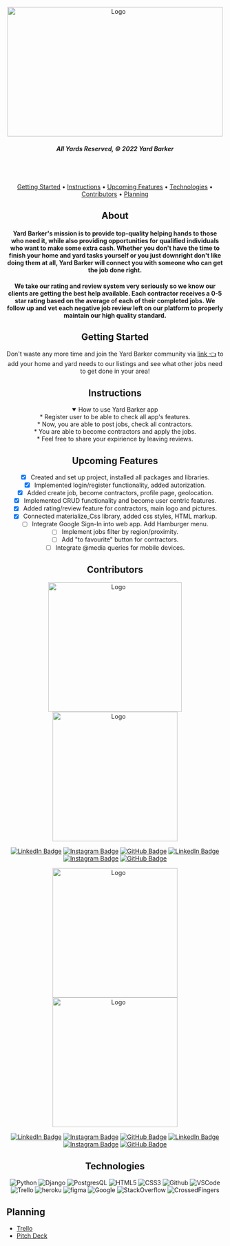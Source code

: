 <div align = "center">
 
 <a>[<img src="https://i.imgur.com/bfTmORF.png" alt="Logo" width="500" height="300">](https://yardbarker.herokuapp.com)
 </a>
  
##### All Yards Reserved, © 2022 Yard Barker
</br>
</br>

<p align="center">
  <a href="#getting-started">Getting Started</a> •
  <a href="#instructions">Instructions</a> •
  <a href="#upcoming-features">Upcoming Features</a> •
  <a href="#technologies">Technologies</a> •
  <a href="#contributors">Contributors</a> •
  <a href="#planning">Planning</a>
</p>


## About
#### Yard Barker's mission is to provide top-quality helping hands to those who need it, while also providing opportunities for qualified individuals who want to make some extra cash. Whether you don't have the time to finish your home and yard tasks yourself or you just downright don't like doing them at all, Yard Barker will connect you with someone who can get the job done right.
 
#### We take our rating and review system very seriously so we know our clients are getting the best help available. Each contractor receives a 0-5 star rating based on the average of each of their completed jobs. We follow up and vet each negative job review left on our platform to properly maintain our high quality standard.

## Getting Started
Don't waste any more time and join the Yard Barker community via [link 👈](https://yardbarker.herokuapp.com) to add your home and yard needs to our listings and see what other jobs need to get done in your area!

## Instructions
<details open>
  <summary>How to use Yard Barker app</summary>
    <div>* Register user to be able to check all app's features.</div>
    <div>* Now, you are able to post jobs, check all contractors.</div>
    <div>* You are able to become contractors and apply the jobs.</div>
    <div>* Feel free to share your expirience by leaving reviews.</div>
</details>

## Upcoming Features

- [x] Created and set up project, installed all packages and libraries.
- [x] Implemented login/register functionality,  added autorization.
- [x] Added create job, become contractors, profile page, geolocation.
- [x] Implemented CRUD functionality and become user centric features.
- [x] Added rating/review feature for contractors, main logo and pictures.
- [x] Connected materialize_Css library, added css styles, HTML markup.
- [ ] Integrate Google Sign-In into web app. Add Hamburger menu.
- [ ] Implement jobs filter by region/proximity.
- [ ] Add "to favourite" button for contractors.
- [ ] Integrate @media queries for mobile devices.

## Contributors

<span>
<img src="https://i.imgur.com/pN1VF9Z.jpg" alt="Logo" width="310" height="300">
<img src="https://i.imgur.com/vxDlw7A.jpg" alt="Logo" width="290" height="300">
</span>

<span align=center>
 
[![LinkedIn Badge](https://img.shields.io/badge/-AndyKrauss-blue?style=flat&logo=Linkedin&logoColor=black)](https://www.linkedin.com/in/andrew-krauss-0063ab109/)
[![Instagram Badge](https://img.shields.io/badge/-shmarauder625-skyblue?style=flat&logo=Instagram&logoColor=black)](https://www.instagram.com/shmarauder625/)
[![GitHub Badge](https://img.shields.io/badge/-AndyKrauss-junglegreen?style=flat&logo=GitHub&logoColor=black)](https://github.com/akrauss419) 
[![LinkedIn Badge](https://img.shields.io/badge/-DylanDoucet-blue?style=flat&logo=Linkedin&logoColor=black)](https://www.linkedin.com/in/dylan-doucet-064398234/)
[![Instagram Badge](https://img.shields.io/badge/-dyl_doucet-skyblue?style=flat&logo=Instagram&logoColor=black)](https://www.instagram.com/dyl_doucet/)
[![GitHub Badge](https://img.shields.io/badge/-DylanDoucet-junglegreen?style=flat&logo=GitHub&logoColor=black)](https://github.com/ProSweeper)
 
</span>

 
<div>
<img src="https://i.imgur.com/GrpU9Ae.jpg" alt="Logo" width="290" height="300">
<img src="https://i.imgur.com/rWR32HZ.jpg" alt="Logo" width="290" height="300">
</div>

<span align=center>

[![LinkedIn Badge](https://img.shields.io/badge/-MaxWang-blue?style=flat&logo=Linkedin&logoColor=black)](https://www.linkedin.com/in/notmaxwang/)
[![Instagram Badge](https://img.shields.io/badge/-notmaxwang___-skyblue?style=flat&logo=Instagram&logoColor=black)](https://www.instagram.com/notmaxwang/)
[![GitHub Badge](https://img.shields.io/badge/-MaxWang-junglegreen?style=flat&logo=GitHub&logoColor=black)](https://github.com/notmaxwang)
[![LinkedIn Badge](https://img.shields.io/badge/-RuslanDidun-blue?style=flat&logo=Linkedin&logoColor=black)](https://www.linkedin.com/in/ruslan-didun/)
[![Instagram Badge](https://img.shields.io/badge/-wanderlust_-skyblue?style=flat&logo=Instagram&logoColor=black)](https://www.instagram.com/wanderlust_unlimited_/)
[![GitHub Badge](https://img.shields.io/badge/-RuslanDidun-junglegreen?style=flat&logo=GitHub&logoColor=black)](https://github.com/RuslanDidun)
 
</span>

## Technologies  
![Python](https://img.shields.io/badge/-Python-05122A?style=flat&logo=python)
![Django](https://img.shields.io/badge/-Django-05122A?style=flat&logo=Django)
![PostgresQL](https://img.shields.io/badge/-PostgresQL-05122A?style=flat&logo=PostgresQL)
![HTML5](https://img.shields.io/badge/-HTML5-05122A?style=flat&logo=html5)
![CSS3](https://img.shields.io/badge/-CSS-05122A?style=flat&logo=css3)
![Github](https://img.shields.io/badge/-GitHub-05122A?style=flat&logo=github)
![VSCode](https://img.shields.io/badge/-VS_Code-05122A?style=flat&logo=visualstudio)
![Trello](https://img.shields.io/badge/-Trello-05122A?style=flat&logo=trello)
![heroku](https://img.shields.io/badge/-Heroku-05122A?style=flat&logo=Heroku)
![figma](https://img.shields.io/badge/-Figma-05122A?style=flat&logo=Figma)
![Google](https://img.shields.io/badge/-Google-05122A?style=flat&logo=Google)
![StackOverflow](https://img.shields.io/badge/-StackOverflow-05122A?style=flat&logo=StackOverflow)
![CrossedFingers](https://img.shields.io/badge/-CrossedFingers-05122A?style=flat&logo=CrossedFingers)

<div align=left>
  
## Planning
* [Trello](https://trello.com/b/TNGxdkjq/yard-barker)
* [Pitch Deck](https://www.canva.com/design/DAFSKDZJ7Bk/NGTAqE1Uj_Q6RCgNc5pHpw/view?utm_content=DAFSKDZJ7Bk&utm_campaign=designshare&utm_medium=link&utm_source=publishsharelink#1)


